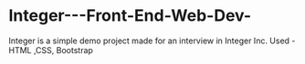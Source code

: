 # Integer---Front-End-Web-Dev-
Integer is a simple demo project made for an interview in Integer Inc. 
Used - HTML ,CSS, Bootstrap
